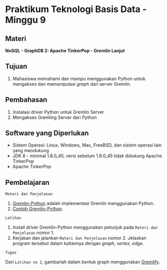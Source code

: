 # Praktikum Teknologi Basis Data - Minggu 9

## Materi

**NoSQL - GraphDB 2: Apache TinkerPop - Gremlin Lanjut**

## Tujuan

1.  Mahasiswa memahami dan mampu menggunakan Python untuk mengakses dan memanipulasi *graph* dari server Gremlin.

## Pembahasan

1.  Instalasi driver Python untuk Gremlin Server
2.  Mengakses Gremling Server dari Python

## Software yang Diperlukan

* Sistem Operasi: Linux, Windows, Mac, FreeBSD, dan sistem operasi lain yang mendukung 
* JDK 8 - minimal 1.8.0_45, versi sebelum 1.8.0_45 tidak didukung Apache TinkerPop
* Apache TinkerPop

## Pembelajaran

```
Materi dan Penjelasan
```

1.  [Gremlin-Python](https://tinkerpop.apache.org/docs/3.4.6/reference/#gremlin-python) adalah implementasi Gremlin menggunakan Python.
2.  [Contoh Gremlin-Python](https://github.com/apache/tinkerpop/blob/master/gremlin-python/src/main/python/example.py).

```
Latihan
```

1.  Install driver Gremlin-Python menggunakan petunjuk pada `Materi dan Penjelasan` nomor 1.
2.  Kerjakan dan jalankan `Materi dan Penjelasan` nomor 2. Jelaskan program tersebut dalam kaitannya
    dengan *graph, vertex, edge*.

```
Tugas
```

Dari `Latihan no 2`, gambarlah dalam bentuk graph menggunakan [Gremlify](https://gremlify.com/).
